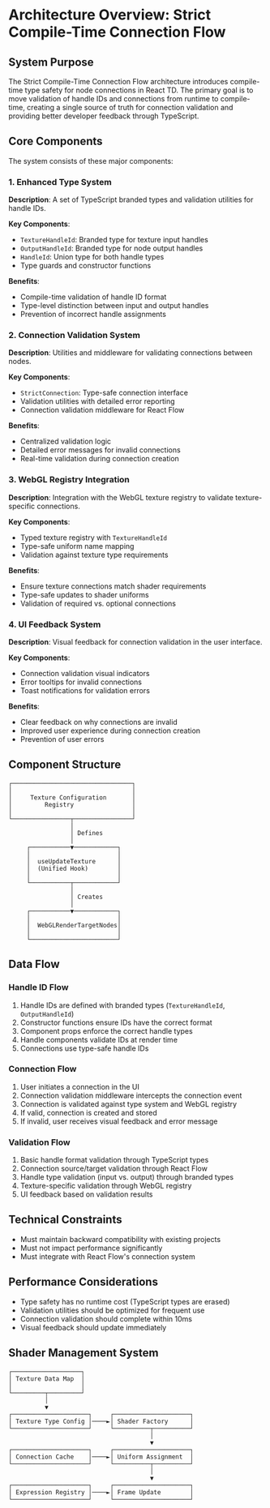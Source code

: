 # Architecture Overview: Strict Compile-Time Connection Flow

## System Purpose

The Strict Compile-Time Connection Flow architecture introduces compile-time type safety for node connections in React TD. The primary goal is to move validation of handle IDs and connections from runtime to compile-time, creating a single source of truth for connection validation and providing better developer feedback through TypeScript.

## Core Components

The system consists of these major components:

### 1. Enhanced Type System

**Description**: A set of TypeScript branded types and validation utilities for handle IDs.

**Key Components**:

- `TextureHandleId`: Branded type for texture input handles
- `OutputHandleId`: Branded type for node output handles
- `HandleId`: Union type for both handle types
- Type guards and constructor functions

**Benefits**:

- Compile-time validation of handle ID format
- Type-level distinction between input and output handles
- Prevention of incorrect handle assignments

### 2. Connection Validation System

**Description**: Utilities and middleware for validating connections between nodes.

**Key Components**:

- `StrictConnection`: Type-safe connection interface
- Validation utilities with detailed error reporting
- Connection validation middleware for React Flow

**Benefits**:

- Centralized validation logic
- Detailed error messages for invalid connections
- Real-time validation during connection creation

### 3. WebGL Registry Integration

**Description**: Integration with the WebGL texture registry to validate texture-specific connections.

**Key Components**:

- Typed texture registry with `TextureHandleId`
- Type-safe uniform name mapping
- Validation against texture type requirements

**Benefits**:

- Ensure texture connections match shader requirements
- Type-safe updates to shader uniforms
- Validation of required vs. optional connections

### 4. UI Feedback System

**Description**: Visual feedback for connection validation in the user interface.

**Key Components**:

- Connection validation visual indicators
- Error tooltips for invalid connections
- Toast notifications for validation errors

**Benefits**:

- Clear feedback on why connections are invalid
- Improved user experience during connection creation
- Prevention of user errors

## Component Structure

```
┌─────────────────────────────────┐
│                                 │
│     Texture Configuration       │
│         Registry                │
│                                 │
└────────────────┬────────────────┘
                 │
                 │ Defines
                 │
     ┌───────────▼────────────┐
     │                        │
     │  useUpdateTexture      │
     │  (Unified Hook)        │
     │                        │
     └───────────┬────────────┘
                 │
                 │ Creates
                 │
     ┌───────────▼────────────┐
     │                        │
     │  WebGLRenderTargetNodes│
     │                        │
     └────────────────────────┘
```

## Data Flow

### Handle ID Flow

1. Handle IDs are defined with branded types (`TextureHandleId`, `OutputHandleId`)
2. Constructor functions ensure IDs have the correct format
3. Component props enforce the correct handle types
4. Handle components validate IDs at render time
5. Connections use type-safe handle IDs

### Connection Flow

1. User initiates a connection in the UI
2. Connection validation middleware intercepts the connection event
3. Connection is validated against type system and WebGL registry
4. If valid, connection is created and stored
5. If invalid, user receives visual feedback and error message

### Validation Flow

1. Basic handle format validation through TypeScript types
2. Connection source/target validation through React Flow
3. Handle type validation (input vs. output) through branded types
4. Texture-specific validation through WebGL registry
5. UI feedback based on validation results

## Technical Constraints

- Must maintain backward compatibility with existing projects
- Must not impact performance significantly
- Must integrate with React Flow's connection system

## Performance Considerations

- Type safety has no runtime cost (TypeScript types are erased)
- Validation utilities should be optimized for frequent use
- Connection validation should complete within 10ms
- Visual feedback should update immediately

## Shader Management System

```
┌───────────────────┐
│ Texture Data Map  │
│                   │
└─────────┬─────────┘
          │
          ▼
┌─────────────────────┐     ┌─────────────────────┐
│ Texture Type Config │────►│ Shader Factory      │
└─────────────────────┘     └──────────┬──────────┘
                                       │
                                       ▼
┌─────────────────────┐     ┌─────────────────────┐
│ Connection Cache    │────►│ Uniform Assignment  │
└─────────────────────┘     └──────────┬──────────┘
                                       │
                                       ▼
┌─────────────────────┐     ┌─────────────────────┐
│ Expression Registry │────►│ Frame Update        │
└─────────────────────┘     └─────────────────────┘
```
